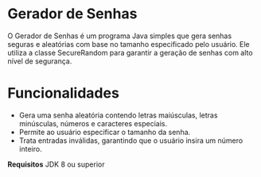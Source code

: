 # Gerador de Senhas

O Gerador de Senhas é um programa Java simples que gera senhas seguras e aleatórias com base no tamanho especificado pelo usuário. Ele utiliza a classe SecureRandom para garantir a geração de senhas com alto nível de segurança.

<h1>Funcionalidades</h1>

- Gera uma senha aleatória contendo letras maiúsculas, letras minúsculas, números e caracteres especiais.
- Permite ao usuário especificar o tamanho da senha.
- Trata entradas inválidas, garantindo que o usuário insira um número inteiro.


**Requisitos**
JDK 8 ou superior
